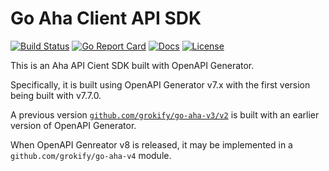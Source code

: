 # Go Aha Client API SDK

[![Build Status][build-status-svg]][build-status-link]
[![Go Report Card][goreport-svg]][goreport-link]
[![Docs][docs-godoc-svg]][docs-godoc-link]
[![License][license-svg]][license-link]

 [build-status-svg]: https://github.com/grokify/go-aha-v3/workflows/test/badge.svg
 [build-status-link]: https://github.com/grokify/go-aha-v3/actions
 [build-status-svg]: https://api.travis-ci.org/grokify/go-aha-v3.svg?branch=master
 [build-status-link]: https://travis-ci.org/grokify/go-aha-v3
 [goreport-svg]: https://goreportcard.com/badge/github.com/grokify/go-aha-v3
 [goreport-link]: https://goreportcard.com/report/github.com/grokify/go-aha-v3
 [docs-godoc-svg]: https://pkg.go.dev/badge/github.com/grokify/go-aha-v3
 [docs-godoc-link]: https://pkg.go.dev/github.com/grokify/go-aha-v3
 [license-svg]: https://img.shields.io/badge/license-MIT-blue.svg
 [license-link]: https://github.com/grokify/go-aha-v3/blob/master/LICENSE

This is an Aha API Cient SDK built with OpenAPI Generator.

Specifically, it is built using OpenAPI Generator v7.x with the first version being built with v7.7.0.

A previous version [`github.com/grokify/go-aha-v3/v2`](https://pkg.go.dev/github.com/grokify/go-aha-v3/v2) is built with an earlier version of OpenAPI Generator.

When OpenAPI Genreator v8 is released, it may be implemented in a `github.com/grokify/go-aha-v4` module.